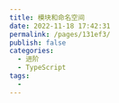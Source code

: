 ```yaml
---
title: 模块和命名空间
date: 2022-11-18 17:42:31
permalink: /pages/131ef3/
publish: false
categories:
  - 进阶
  - TypeScript
tags:
  - 
---
```

